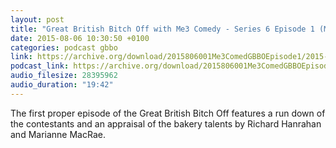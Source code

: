 ```yaml
---
layout: post
title: "Great British Bitch Off with Me3 Comedy - Series 6 Episode 1 (Madeira Cake)"
date: 2015-08-06 10:30:50 +0100
categories: podcast gbbo
link: https://archive.org/download/2015806001Me3ComedGBBOEpisode1/2015-8-06-001-Me3_Comed--GBBO-Episode1.mp3
podcast_link: https://archive.org/download/2015806001Me3ComedGBBOEpisode1/2015-8-06-001-Me3_Comed--GBBO-Episode1.mp3
audio_filesize: 28395962
audio_duration: "19:42"
---
```

The first proper episode of the Great British Bitch Off features a run down of the contestants and an appraisal of the bakery talents by Richard Hanrahan and Marianne MacRae.
